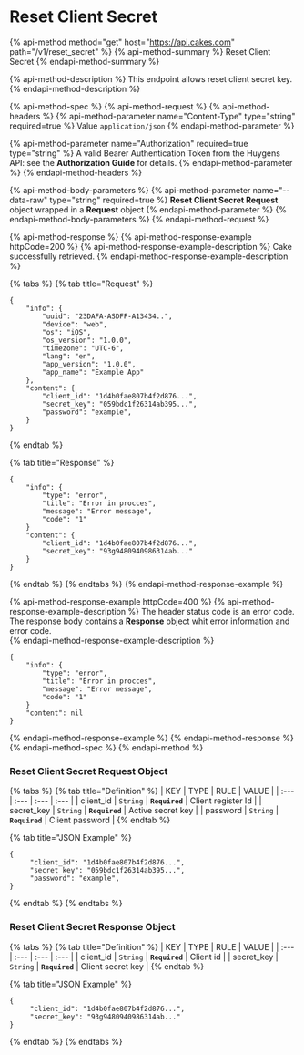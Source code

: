 # Reset Client Secret

{% api-method method="get" host="https://api.cakes.com" path="/v1/reset\_secret" %}
{% api-method-summary %}
Reset Client Secret
{% endapi-method-summary %}

{% api-method-description %}
This endpoint allows reset client secret key.
{% endapi-method-description %}

{% api-method-spec %}
{% api-method-request %}
{% api-method-headers %}
{% api-method-parameter name="Content-Type" type="string" required=true %}
Value `application/json`
{% endapi-method-parameter %}

{% api-method-parameter name="Authorization" required=true type="string" %}
A valid Bearer Authentication Token from the Huygens API: see the **Authorization Guide** for details.
{% endapi-method-parameter %}
{% endapi-method-headers %}

{% api-method-body-parameters %}
{% api-method-parameter name="--data-raw" type="string" required=true %}
**Reset Client Secret Request** object wrapped in a **Request** object
{% endapi-method-parameter %}
{% endapi-method-body-parameters %}
{% endapi-method-request %}

{% api-method-response %}
{% api-method-response-example httpCode=200 %}
{% api-method-response-example-description %}
Cake successfully retrieved.
{% endapi-method-response-example-description %}

{% tabs %}
{% tab title="Request" %}
```http
{
    "info": {
        "uuid": "23DAFA-ASDFF-A13434..",
        "device": "web",
        "os": "iOS",
        "os_version": "1.0.0",
        "timezone": "UTC-6",
        "lang": "en",
        "app_version": "1.0.0",
        "app_name": "Example App"
    },
    "content": {
        "client_id": "1d4b0fae807b4f2d876...",
        "secret_key": "059bdc1f26314ab395...",
        "password": "example", 
    }
}
```
{% endtab %}

{% tab title="Response" %}
```
{
    "info": {
        "type": "error",
        "title": "Error in procces",
        "message": "Error message",
        "code": "1"
    }
    "content": {
        "client_id": "1d4b0fae807b4f2d876...",
        "secret_key": "93g9480940986314ab..."
    }
}
```
{% endtab %}
{% endtabs %}
{% endapi-method-response-example %}

{% api-method-response-example httpCode=400 %}
{% api-method-response-example-description %}
The header status code is an error code.  
The response body contains a **Response** object whit error information and error code.  
{% endapi-method-response-example-description %}

```
{
    "info": {
        "type": "error",
        "title": "Error in procces",
        "message": "Error message",
        "code": "1"
    }
    "content": nil
}
```
{% endapi-method-response-example %}
{% endapi-method-response %}
{% endapi-method-spec %}
{% endapi-method %}

### Reset Client Secret Request Object

{% tabs %}
{% tab title="Definition" %}
| KEY | TYPE | RULE | VALUE |
| :--- | :--- | :--- | :--- |
| client\_id | `String` | **`Required`** | Client register Id |
| secret\_key | `String` | **`Required`** | Active secret key |
| password | `String` | **`Required`** | Client password |
{% endtab %}

{% tab title="JSON Example" %}
```text
{
     "client_id": "1d4b0fae807b4f2d876...",
     "secret_key": "059bdc1f26314ab395...",
     "password": "example", 
}
```
{% endtab %}
{% endtabs %}

### Reset Client Secret Response Object

{% tabs %}
{% tab title="Definition" %}
| KEY | TYPE | RULE | VALUE |
| :--- | :--- | :--- | :--- |
| client\_id | `String` | **`Required`** | Client id |
| secret\_key | `String` | **`Required`** | Client secret key |
{% endtab %}

{% tab title="JSON Example" %}
```text
{
     "client_id": "1d4b0fae807b4f2d876...",
     "secret_key": "93g9480940986314ab..."
}
```
{% endtab %}
{% endtabs %}




